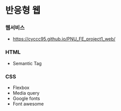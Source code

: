 # 반응형 웹
### 웹서비스
+ https://cyccc95.github.io/PNU_FE_project1_web/
### HTML
+ Semantic Tag
### CSS
+ Flexbox
+ Media query
+ Google fonts
+ Font awesome

